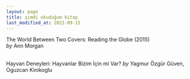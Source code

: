 ```yaml
---
layout: page
title: şimdi okuduğum kitap
last_modified_at: 2021-09-15
---
```


The World Between Two Covers: Reading the Globe (2015)  
<i>by</i> Ann Morgan  
<br />

Hayvan Deneyleri: Hayvanlar Bizim İçin mi Var?
<i>by</i> Yagmur Özgür Güven, Oguzcan Kinikoglu
<br />
